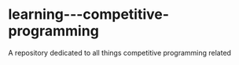 # learning---competitive-programming
A repository dedicated to all things competitive programming related
